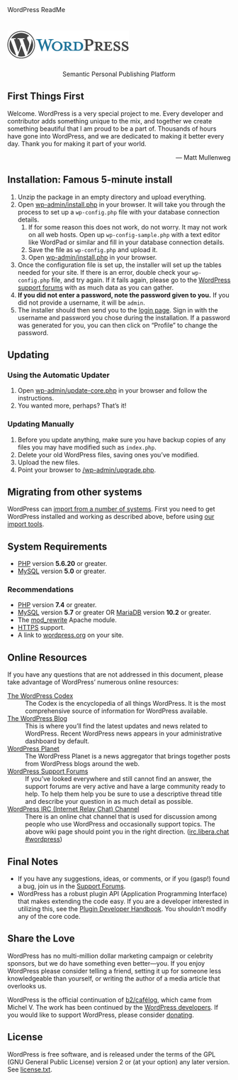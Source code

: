 <!DOCTYPE html>
<html lang="en">
<head>
	<meta name="viewport" content="width=device-width" />
	<meta http-equiv="Content-Type" content="text/html; charset=utf-8" />
	WordPress ReadMe
	<link rel="stylesheet" href="wp-admin/css/install.css?ver=20100228" type="text/css" />
</head>
<body>
<h1 id="logo">
	<a href="https://wordpress.org/"><img alt="WordPress" src="wp-admin/images/wordpress-logo.png" /></a>
</h1>
<p style="text-align: center">Semantic Personal Publishing Platform</p>

<h2>First Things First</h2>
<p>Welcome. WordPress is a very special project to me. Every developer and contributor adds something unique to the mix, and together we create something beautiful that I am proud to be a part of. Thousands of hours have gone into WordPress, and we are dedicated to making it better every day. Thank you for making it part of your world.</p>
<p style="text-align: right">&#8212; Matt Mullenweg</p>

<h2>Installation: Famous 5-minute install</h2>
<ol>
	<li>Unzip the package in an empty directory and upload everything.</li>
	<li>Open <span class="file"><a href="wp-admin/install.php">wp-admin/install.php</a></span> in your browser. It will take you through the process to set up a <code>wp-config.php</code> file with your database connection details.
		<ol>
			<li>If for some reason this does not work, do not worry. It may not work on all web hosts. Open up <code>wp-config-sample.php</code> with a text editor like WordPad or similar and fill in your database connection details.</li>
			<li>Save the file as <code>wp-config.php</code> and upload it.</li>
			<li>Open <span class="file"><a href="wp-admin/install.php">wp-admin/install.php</a></span> in your browser.</li>
		</ol>
	</li>
	<li>Once the configuration file is set up, the installer will set up the tables needed for your site. If there is an error, double check your <code>wp-config.php</code> file, and try again. If it fails again, please go to the <a href="https://wordpress.org/support/forums/">WordPress support forums</a> with as much data as you can gather.</li>
	<li><strong>If you did not enter a password, note the password given to you.</strong> If you did not provide a username, it will be <code>admin</code>.</li>
	<li>The installer should then send you to the <a href="wp-login.php">login page</a>. Sign in with the username and password you chose during the installation. If a password was generated for you, you can then click on &#8220;Profile&#8221; to change the password.</li>
</ol>

<h2>Updating</h2>
<h3>Using the Automatic Updater</h3>
<ol>
	<li>Open <span class="file"><a href="wp-admin/update-core.php">wp-admin/update-core.php</a></span> in your browser and follow the instructions.</li>
	<li>You wanted more, perhaps? That&#8217;s it!</li>
</ol>

<h3>Updating Manually</h3>
<ol>
	<li>Before you update anything, make sure you have backup copies of any files you may have modified such as <code>index.php</code>.</li>
	<li>Delete your old WordPress files, saving ones you&#8217;ve modified.</li>
	<li>Upload the new files.</li>
	<li>Point your browser to <span class="file"><a href="wp-admin/upgrade.php">/wp-admin/upgrade.php</a>.</span></li>
</ol>

<h2>Migrating from other systems</h2>
<p>WordPress can <a href="https://wordpress.org/support/article/importing-content/">import from a number of systems</a>. First you need to get WordPress installed and working as described above, before using <a href="wp-admin/import.php">our import tools</a>.</p>

<h2>System Requirements</h2>
<ul>
	<li><a href="https://secure.php.net/">PHP</a> version <strong>5.6.20</strong> or greater.</li>
	<li><a href="https://www.mysql.com/">MySQL</a> version <strong>5.0</strong> or greater.</li>
</ul>

<h3>Recommendations</h3>
<ul>
	<li><a href="https://secure.php.net/">PHP</a> version <strong>7.4</strong> or greater.</li>
	<li><a href="https://www.mysql.com/">MySQL</a> version <strong>5.7</strong> or greater OR <a href="https://mariadb.org/">MariaDB</a> version <strong>10.2</strong> or greater.</li>
	<li>The <a href="https://httpd.apache.org/docs/2.2/mod/mod_rewrite.html">mod_rewrite</a> Apache module.</li>
	<li><a href="https://wordpress.org/news/2016/12/moving-toward-ssl/">HTTPS</a> support.</li>
	<li>A link to <a href="https://wordpress.org/">wordpress.org</a> on your site.</li>
</ul>

<h2>Online Resources</h2>
<p>If you have any questions that are not addressed in this document, please take advantage of WordPress&#8217; numerous online resources:</p>
<dl>
	<dt><a href="https://codex.wordpress.org/">The WordPress Codex</a></dt>
		<dd>The Codex is the encyclopedia of all things WordPress. It is the most comprehensive source of information for WordPress available.</dd>
	<dt><a href="https://wordpress.org/news/">The WordPress Blog</a></dt>
		<dd>This is where you&#8217;ll find the latest updates and news related to WordPress. Recent WordPress news appears in your administrative dashboard by default.</dd>
	<dt><a href="https://planet.wordpress.org/">WordPress Planet</a></dt>
		<dd>The WordPress Planet is a news aggregator that brings together posts from WordPress blogs around the web.</dd>
	<dt><a href="https://wordpress.org/support/forums/">WordPress Support Forums</a></dt>
		<dd>If you&#8217;ve looked everywhere and still cannot find an answer, the support forums are very active and have a large community ready to help. To help them help you be sure to use a descriptive thread title and describe your question in as much detail as possible.</dd>
	<dt><a href="https://make.wordpress.org/support/handbook/appendix/other-support-locations/introduction-to-irc/">WordPress <abbr>IRC</abbr> (Internet Relay Chat) Channel</a></dt>
		<dd>There is an online chat channel that is used for discussion among people who use WordPress and occasionally support topics. The above wiki page should point you in the right direction. (<a href="https://web.libera.chat/#wordpress">irc.libera.chat #wordpress</a>)</dd>
</dl>

<h2>Final Notes</h2>
<ul>
	<li>If you have any suggestions, ideas, or comments, or if you (gasp!) found a bug, join us in the <a href="https://wordpress.org/support/forums/">Support Forums</a>.</li>
	<li>WordPress has a robust plugin <abbr>API</abbr> (Application Programming Interface) that makes extending the code easy. If you are a developer interested in utilizing this, see the <a href="https://developer.wordpress.org/plugins/">Plugin Developer Handbook</a>. You shouldn&#8217;t modify any of the core code.</li>
</ul>

<h2>Share the Love</h2>
<p>WordPress has no multi-million dollar marketing campaign or celebrity sponsors, but we do have something even better&#8212;you. If you enjoy WordPress please consider telling a friend, setting it up for someone less knowledgeable than yourself, or writing the author of a media article that overlooks us.</p>

<p>WordPress is the official continuation of <a href="http://cafelog.com/">b2/caf&#233;log</a>, which came from Michel V. The work has been continued by the <a href="https://wordpress.org/about/">WordPress developers</a>. If you would like to support WordPress, please consider <a href="https://wordpress.org/donate/">donating</a>.</p>

<h2>License</h2>
<p>WordPress is free software, and is released under the terms of the <abbr>GPL</abbr> (GNU General Public License) version 2 or (at your option) any later version. See <a href="license.txt">license.txt</a>.</p>

</body>
</html>
